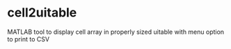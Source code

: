 # cell2uitable
MATLAB tool to display cell array in properly sized uitable with menu option to print to CSV
